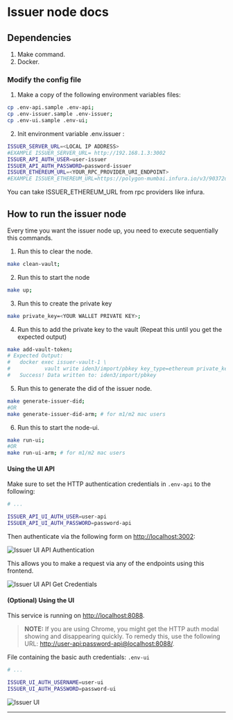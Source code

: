 # Issuer node docs

## Dependencies
1. Make command.
2. Docker.
### Modify the config file

1. Make a copy of the following environment variables files:
```bash
cp .env-api.sample .env-api;
cp .env-issuer.sample .env-issuer;
cp .env-ui.sample .env-ui;
```
2. Init environment variable .env.issuer :
```bash
ISSUER_SERVER_URL=<LOCAL IP ADDRESS>
#EXAMPLE ISSUER_SERVER_URL= http://192.168.1.3:3002
ISSUER_API_AUTH_USER=user-issuer
ISSUER_API_AUTH_PASSWORD=password-issuer
ISSUER_ETHEREUM_URL=<YOUR_RPC_PROVIDER_URI_ENDPOINT>
#EXAMPLE ISSUER_ETHEREUM_URL=https://polygon-mumbai.infura.io/v3/90372d43a2b34c169d5fed6bf77fa349 
```
You can take ISSUER_ETHEREUM_URL from rpc providers like infura.

## How to run the issuer node
Every time you want the issuer node up, you need to execute sequentially this commands.

1. Run this to clear the node.
```bash
make clean-vault;
```
2. Run this to start the node
```bash
make up;
```
3.  Run this to create the private key
```bash
make private_key=<YOUR WALLET PRIVATE KEY>;
```
4. Run this to add the private key to the vault (Repeat this until you get the expected output)
```bash
make add-vault-token;
# Expected Output:
#   docker exec issuer-vault-1 \
#           vault write iden3/import/pbkey key_type=ethereum private_key=<YOUR_WALLET_PRIVATE_KEY>
#   Success! Data written to: iden3/import/pbkey
```
5. Run this to generate the did of the issuer node.
```bash
make generate-issuer-did;
#OR
make generate-issuer-did-arm; # for m1/m2 mac users
```
6. Run this to start the node-ui.
```bash
make run-ui;
#OR
make run-ui-arm; # for m1/m2 mac users
```
#### Using the UI API

Make sure to set the HTTP authentication credentials in `.env-api` to the following:

```bash
# ...

ISSUER_API_UI_AUTH_USER=user-api
ISSUER_API_UI_AUTH_PASSWORD=password-api
```

Then authenticate via the following form on <http://localhost:3002>:

![Issuer UI API Authentication](docs/assets/img/3002-auth.png)

This allows you to make a request via any of the endpoints using this frontend.

![Issuer UI API Get Credentials](docs/assets/img/3002-credentials.png)

#### (Optional) Using the UI

This service is running on <http://localhost:8088>.

> **NOTE:** If you are using Chrome, you might get the HTTP auth modal showing and disappearing quickly. To remedy this, use the following URL: <http://user-api:password-api@localhost:8088/>.

File containing the basic auth credentials: `.env-ui`

```bash
# ...

ISSUER_UI_AUTH_USERNAME=user-ui
ISSUER_UI_AUTH_PASSWORD=password-ui
```

![Issuer UI](docs/assets/img/8088.png)

---
